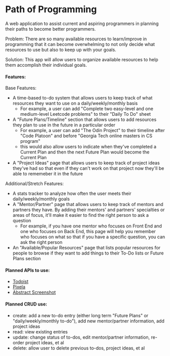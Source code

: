 # Path of Programming

A web application to assist current and aspiring programmers in planning their paths to become better programmers.

Problem: There are so many available resources to learn/improve in programming that it can become overwhelming to not only decide what resources to use but also to keep up with your goals.

Solution: This app will allow users to organize available resources to help them accomplish their individual goals.

#### Features:
Base Features:
- A time-based to-do system that allows users to keep track of what resources they want to use on a daily/weekly/monthly basis
  - For example, a user can add "Complete two easy-level and one medium-level Leetcode problems" to their "Daily To Do" sheet
- A "Future Plans/Timeline" section that allows users to add resources they plan to use in the future in a particular order
  - For example, a user can add "The Odin Project" to their timeline after "Code Platoon" and before "Georgia Tech online masters in CS program"
  - this would also allow users to indicate when they've completed a Current Plan and then the next Future Plan would become the Current Plan
- A "Project Ideas" page that allows users to keep track of project ideas they've had so that even if they can't work on that project now they'll be able to rememeber it in the future

Additional/Stretch Features:
- A stats tracker to analyze how often the user meets their daily/weekly/monthly goals
- A "Mentor/Partner" page that allows users to keep track of mentors and partners they have. By adding their mentors' and partners' specialties or areas of focus, it'll make it easier to find the right person to ask a question
  - For example, if you have one mentor who focuses on Front End and one who focuses on Back End, this page will help you remember who focuses on what so that if you have a specific question, you can ask the right person
- An "Available/Popular Resources" page that lists popular resources for people to browse if they want to add things to their To-Do lists or Future Plans section

#### Planned APIs to use:
- [Todoist](https://developer.todoist.com/)
- [Pixela](https://pixe.la/)
- [Abstract Screenshot](https://www.abstractapi.com/api/website-screenshot-api)

#### Planned CRUD use:
- create: add a new to-do entry (either long term "Future Plans" or "daily/weekly/monthly to-do"), add new mentor/partner information, add project ideas
- read: view existing entries
- update: change status of to-dos, edit mentor/partner information, re-order project ideas, et al
- delete: allow user to delete previous to-dos, project ideas, et al
